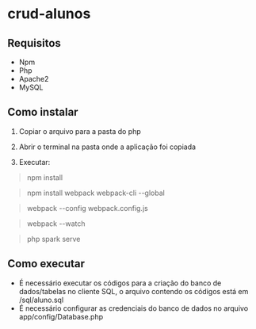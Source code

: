 # crud-alunos

## Requisitos
* Npm
* Php
* Apache2
* MySQL

## Como instalar

1. Copiar o arquivo para a pasta do php

2. Abrir o terminal na pasta onde a aplicação foi copiada

3. Executar: 
> npm install

> npm install webpack webpack-cli --global

> webpack --config webpack.config.js

> webpack --watch

> php spark serve

## Como executar

* É necessário executar os códigos para a criação do banco de dados/tabelas no cliente SQL, o arquivo contendo os códigos está em /sql/aluno.sql
* É necessário configurar as credenciais do banco de dados no arquivo app/config/Database.php
